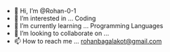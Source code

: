- 👋 Hi, I’m @Rohan-0-1
- 👀 I’m interested in ... Coding
- 🌱 I’m currently learning ... Programming Languages
- 💞️ I’m looking to collaborate on ...
- 📫 How to reach me ... rohanbagalakot@gmail.com

